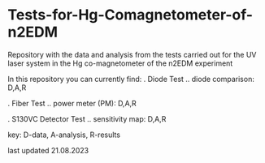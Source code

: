 # Tests-for-Hg-Comagnetometer-of-n2EDM
Repository with the data and analysis from the tests carried out for the UV laser system in the Hg co-magnetometer of the n2EDM experiment

In this repository you can currently find:
. Diode Test
.. diode comparison: D,A,R

. Fiber Test
.. power meter (PM): D,A,R

. S130VC Detector Test
.. sensitivity map: D,A,R

key: D-data, A-analysis, R-results

last updated 21.08.2023
